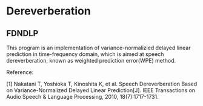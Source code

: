 # Dereverberation

## FDNDLP

  This program is an implementation of variance-normalizied delayed linear prediction in time-frequency domain, which is aimed at speech dereverberation, known as weighted prediction error(WPE) method.
  
  Reference:
  
  [1] Nakatani T, Yoshioka T, Kinoshita K, et al. Speech Dereverberation Based on Variance-Normalized Delayed Linear Prediction[J]. IEEE Transactions on Audio Speech & Language Processing, 2010, 18(7):1717-1731.
